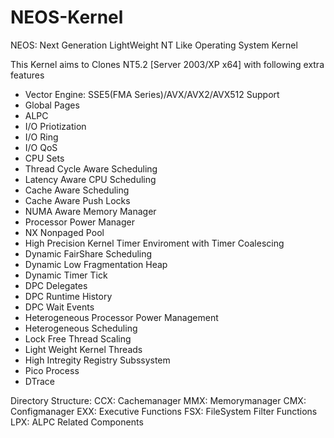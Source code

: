 # NEOS-Kernel
NEOS: Next Generation LightWeight NT Like Operating System Kernel 

This Kernel aims to Clones NT5.2 [Server 2003/XP x64] with following extra features 
* Vector Engine: SSE5(FMA Series)/AVX/AVX2/AVX512 Support
* Global Pages
* ALPC
* I/O Priotization
* I/O Ring
* I/O QoS
* CPU Sets
* Thread Cycle Aware Scheduling
* Latency Aware CPU Scheduling
* Cache Aware Scheduling
* Cache Aware Push Locks
* NUMA Aware Memory Manager
* Processor Power Manager
* NX Nonpaged Pool
* High Precision Kernel Timer Enviroment with Timer Coalescing
* Dynamic FairShare Scheduling
* Dynamic Low Fragmentation Heap
* Dynamic Timer Tick
* DPC Delegates
* DPC Runtime History
* DPC Wait Events
* Heterogeneous Processor Power Management
* Heterogeneous Scheduling
* Lock Free Thread Scaling
* Light Weight Kernel Threads
* High Intregity Registry Subssystem
* Pico Process
* DTrace

Directory Structure:
CCX: Cachemanager 
MMX: Memorymanager
CMX: Configmanager 
EXX: Executive Functions
FSX: FileSystem Filter Functions
LPX: ALPC Related Components 






